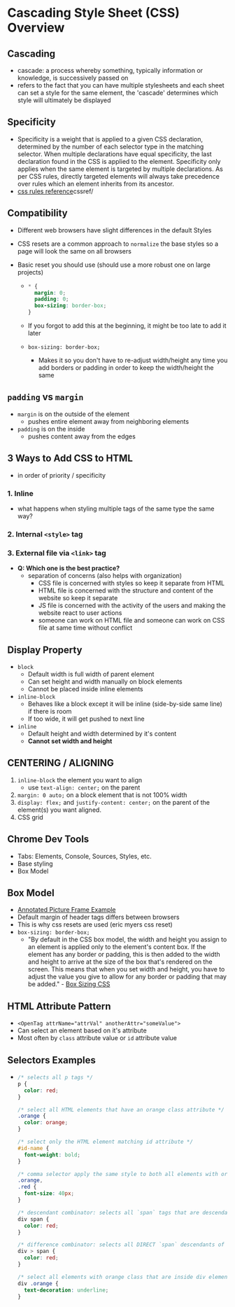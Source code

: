 # Cascading Style Sheet (CSS) Overview

## Cascading

- cascade: a process whereby something, typically information or knowledge, is successively passed on
- refers to the fact that you can have multiple stylesheets and each sheet can set a style for the same element, the 'cascade' determines which style will ultimately be displayed

## Specificity

- Specificity is a weight that is applied to a given CSS declaration, determined by the number of each selector type in the matching selector. When multiple declarations have equal specificity, the last declaration found in the CSS is applied to the element. Specificity only applies when the same element is targeted by multiple declarations. As per CSS rules, directly targeted elements will always take precedence over rules which an element inherits from its ancestor.
- [css rules reference](https://www.w3schools.com/)cssref/

## Compatibility

- Different web browsers have slight differences in the default Styles
- CSS resets are a common approach to `normalize` the base styles so a page will look the same on all browsers
- Basic reset you should use (should use a more robust one on large projects)

  - ```css
    * {
      margin: 0;
      padding: 0;
      box-sizing: border-box;
    }
    ```

  - If you forgot to add this at the beginning, it might be too late to add it later
  - `box-sizing: border-box;`
    - Makes it so you don't have to re-adjust width/height any time you add borders or padding in order to keep the width/height the same

## `padding` vs `margin`

- `margin` is on the outside of the element
  - pushes entire element away from neighboring elements
- `padding` is on the inside
  - pushes content away from the edges

## 3 Ways to Add CSS to HTML

- in order of priority / specificity

### 1. Inline

- what happens when styling multiple tags of the same type the same way?

### 2. Internal `<style>` tag

### 3. External file via `<link>` tag

- **Q: Which one is the best practice?**
  - separation of concerns (also helps with organization)
    - CSS file is concerned with styles so keep it separate from HTML
    - HTML file is concerned with the structure and content of the website so keep it separate
    - JS file is concerned with the activity of the users and making the website react to user actions
    - someone can work on HTML file and someone can work on CSS file at same time without conflict

## Display Property

- `block`
  - Default width is full width of parent element
  - Can set height and width manually on block elements
  - Cannot be placed inside inline elements
- `inline-block`
  - Behaves like a block except it will be inline (side-by-side same line) if there is room
  - If too wide, it will get pushed to next line
- `inline`
  - Default height and width determined by it's content
  - **Cannot set width and height**

## CENTERING / ALIGNING

1. `inline-block` the element you want to align
   - use `text-align: center;` on the parent
2. `margin: 0 auto;` on a block element that is not 100% width
3. `display: flex;` and `justify-content: center;` on the parent of the element(s) you want aligned.
4. CSS grid

## Chrome Dev Tools

- Tabs: Elements, Console, Sources, Styles, etc.
- Base styling
- Box Model

## Box Model

- [Annotated Picture Frame Example](https://lh3.google.com/u/1/d/15YeSPnJoKgluOscTlYOq9ECPHX8fcVfb=w1920-h937-iv1)
- Default margin of header tags differs between browsers
- This is why css resets are used (eric myers css reset)
- `box-sizing: border-box;`
  - "By default in the CSS box model, the width and height you assign to an element is applied only to the element's content box. If the element has any border or padding, this is then added to the width and height to arrive at the size of the box that's rendered on the screen. This means that when you set width and height, you have to adjust the value you give to allow for any border or padding that may be added." - [Box Sizing CSS](https://developer.mozilla.org/en-US/docs/Web/CSS/box-sizing)

## HTML Attribute Pattern

- `<OpenTag attrName="attrVal" anotherAttr="someValue">`
- Can select an element based on it's attribute
- Most often by `class` attribute value or `id` attribute value

## Selectors Examples

- ```css
  /* selects all p tags */
  p {
    color: red;
  }

  /* select all HTML elements that have an orange class attribute */
  .orange {
    color: orange;
  }

  /* select only the HTML element matching id attribute */
  #id-name {
    font-weight: bold;
  }

  /* comma selector apply the same style to both all elements with orange and red class names */
  .orange,
  .red {
    font-size: 40px;
  }

  /* descendant combinator: selects all `span` tags that are descendants of `p` tags */
  div span {
    color: red;
  }

  /* difference combinator: selects all DIRECT `span` descendants of `div` tags */
  div > span {
    color: red;
  }

  /* select all elements with orange class that are inside div elements */
  div .orange {
    text-decoration: underline;
  }
  ```

